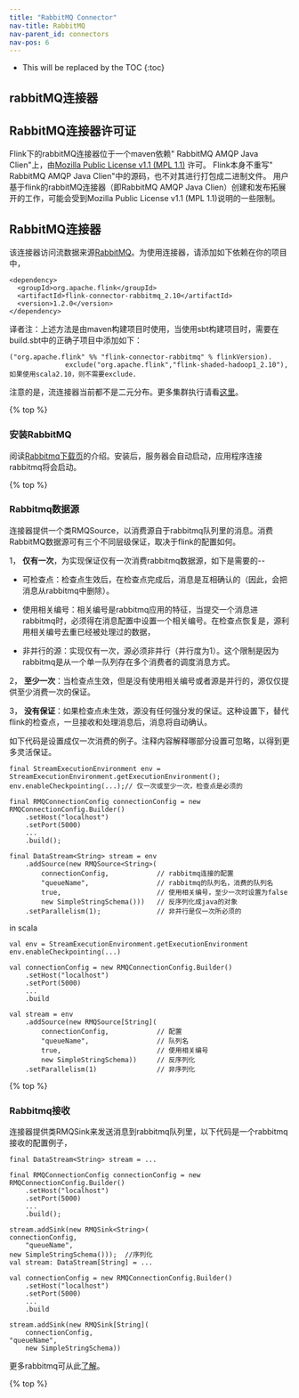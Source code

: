 ```yaml
---
title: "RabbitMQ Connector"
nav-title: RabbitMQ
nav-parent_id: connectors
nav-pos: 6
---
```

<!--
Licensed to the Apache Software Foundation (ASF) under one
or more contributor license agreements.  See the NOTICE file
distributed with this work for additional information
regarding copyright ownership.  The ASF licenses this file
to you under the Apache License, Version 2.0 (the
"License"); you may not use this file except in compliance
with the License.  You may obtain a copy of the License at

  http://www.apache.org/licenses/LICENSE-2.0

Unless required by applicable law or agreed to in writing,
software distributed under the License is distributed on an
"AS IS" BASIS, WITHOUT WARRANTIES OR CONDITIONS OF ANY
KIND, either express or implied.  See the License for the
specific language governing permissions and limitations
under the License.
-->

* This will be replaced by the TOC
{:toc}

## rabbitMQ连接器

## RabbitMQ连接器许可证

  Flink下的rabbitMQ连接器位于一个maven依赖" RabbitMQ AMQP Java Clien"上，由[Mozilla Public License v1.1 (MPL 1.1)](https://www.mozilla.org/en-US/MPL/1.1/) 许可。
  Flink本身不重写" RabbitMQ AMQP Java Clien"中的源码，也不对其进行打包成二进制文件。
  用户基于flink的rabbitMQ连接器（即RabbitMQ AMQP Java Clien）创建和发布拓展开的工作，可能会受到Mozilla Public License v1.1 (MPL 1.1)说明的一些限制。


## RabbitMQ连接器

该连接器访问流数据来源[RabbitMQ](http://www.rabbitmq.com/)。为使用连接器，请添加如下依赖在你的项目中，

```
<dependency>
  <groupId>org.apache.flink</groupId>
  <artifactId>flink-connector-rabbitmq_2.10</artifactId>
  <version>1.2.0</version>
</dependency>
```

译者注：上述方法是由maven构建项目时使用，当使用sbt构建项目时，需要在build.sbt中的正确子项目中添加如下：

```
("org.apache.flink" %% "flink-connector-rabbitmq" % flinkVersion).
              exclude("org.apache.flink","flink-shaded-hadoop1_2.10"),
如果使用scala2.10，则不需要exclude.
```

注意的是，流连接器当前都不是二元分布。更多集群执行请看[这里](linking.html)。

{% top %}

### 安装RabbitMQ

阅读[Rabbitmq下载页](http://www.rabbitmq.com/download.html)的介绍。安装后，服务器会自动启动，应用程序连接rabbitmq将会启动。

{% top %}

### Rabbitmq数据源

连接器提供一个类RMQSource，以消费源自于rabbitmq队列里的消息。消费RabbitMQ数据源可有三个不同层级保证，取决于flink的配置如何。

1， **仅有一次**，为实现保证仅有一次消费rabbitmq数据源，如下是需要的--

   - 可检查点：检查点生效后，在检查点完成后，消息是互相确认的（因此，会把消息从rabbitmq中删除）。

   - 使用相关编号：相关编号是rabbitmq应用的特征，当提交一个消息进rabbitmq时，必须得在消息配置中设置一个相关编号。在检查点恢复是，源利用相关编号去重已经被处理过的数据，

   - 非并行的源：实现仅有一次，源必须非并行（并行度为1）。这个限制是因为rabbitmq是从一个单一队列存在多个消费者的调度消息方式。

2， **至少一次**：当检查点生效，但是没有使用相关编号或者源是并行的，源仅仅提供至少消费一次的保证。

3， **没有保证**：如果检查点未生效，源没有任何强分发的保证。这种设置下，替代flink的检查点，一旦接收和处理消息后，消息将自动确认。

如下代码是设置成仅一次消费的例子。注释内容解释哪部分设置可忽略，以得到更多灵活保证。

```
final StreamExecutionEnvironment env = StreamExecutionEnvironment.getExecutionEnvironment();
env.enableCheckpointing(...);// 仅一次或至少一次，检查点是必须的

final RMQConnectionConfig connectionConfig = new RMQConnectionConfig.Builder()
    .setHost("localhost")
    .setPort(5000)
    ...
    .build();

final DataStream<String> stream = env
    .addSource(new RMQSource<String>(
        connectionConfig,            // rabbitmq连接的配置
        "queueName",                 // rabbitmq的队列名，消费的队列名
        true,                        // 使用相关编号，至少一次时设置为false
        new SimpleStringSchema()))   // 反序列化成java的对象
    .setParallelism(1);              // 非并行是仅一次所必须的
```

in scala
```
val env = StreamExecutionEnvironment.getExecutionEnvironment
env.enableCheckpointing(...)

val connectionConfig = new RMQConnectionConfig.Builder()
    .setHost("localhost")
    .setPort(5000)
    ...
    .build

val stream = env
    .addSource(new RMQSource[String](
        connectionConfig,            // 配置
        "queueName",                 // 队列名
        true,                        // 使用相关编号
        new SimpleStringSchema))     // 反序列化
    .setParallelism(1)               // 非序列化
```

{% top %}

### Rabbitmq接收

连接器提供类RMQSink来发送消息到rabbitmq队列里，以下代码是一个rabbitmq接收的配置例子，

```
final DataStream<String> stream = ...

final RMQConnectionConfig connectionConfig = new RMQConnectionConfig.Builder()
    .setHost("localhost")
    .setPort(5000)
    ...
    .build();

stream.addSink(new RMQSink<String>(
connectionConfig,
    "queueName",
new SimpleStringSchema()));  //序列化
val stream: DataStream[String] = ...
```

```
val connectionConfig = new RMQConnectionConfig.Builder()
    .setHost("localhost")
    .setPort(5000)
    ...
    .build

stream.addSink(new RMQSink[String](
    connectionConfig,
"queueName",
    new SimpleStringSchema))
```

更多rabbitmq可从此[了解](http://www.rabbitmq.com/)。

{% top %}


